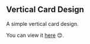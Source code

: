 ## Vertical Card Design

A simple vertical card design.

You can view it [here](https://thisisyinka.github.io/rectangular-card/) 😊.
